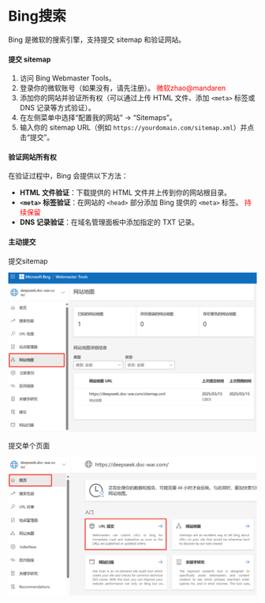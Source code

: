 

# Bing搜索

Bing 是微软的搜索引擎，支持提交 sitemap 和验证网站。

#### 提交 sitemap

1. 访问 Bing Webmaster Tools。
2. 登录你的微软账号（如果没有，请先注册）。   <span style="color:red"> 微软zhao@mandaren</span>
3. 添加你的网站并验证所有权（可以通过上传 HTML 文件、添加 `<meta>` 标签或 DNS 记录等方式验证）。
4. 在左侧菜单中选择“配置我的网站” -> “Sitemaps”。
5. 输入你的 sitemap URL（例如 `https://yourdomain.com/sitemap.xml`）并点击“提交”。

#### 验证网站所有权

在验证过程中，Bing 会提供以下方法：

- **HTML 文件验证**：下载提供的 HTML 文件并上传到你的网站根目录。
- **`<meta>` 标签验证**：在网站的 `<head>` 部分添加 Bing 提供的 `<meta>` 标签。     <span style="color:red">持续保留</span>
- **DNS 记录验证**：在域名管理面板中添加指定的 TXT 记录。



#### 主动提交

提交sitemap

![image-20250315203600002](./assets/image-20250315203600002.png)



提交单个页面

![image-20250315204242795](./assets/image-20250315204242795.png)